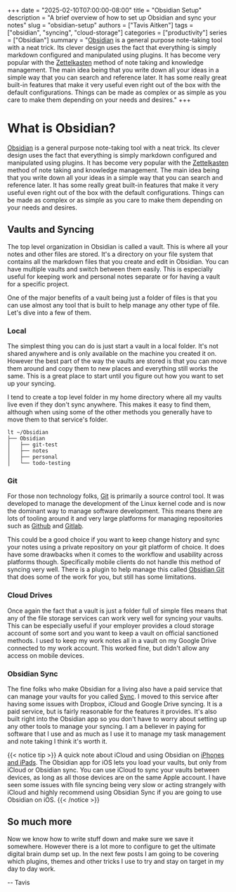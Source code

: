 +++
date = "2025-02-10T07:00:00-08:00"
title = "Obsidian Setup"
description = "A brief overview of how to set up Obsidian and sync your notes"
slug = "obsidian-setup"
authors = ["Tavis Aitken"]
tags = ["obsidian", "syncing", "cloud-storage"]
categories = ["productivity"]
series = ["Obsidian"]
summary = "[Obsidian](https://obsidian.md) is a general purpose note-taking tool with a neat trick. Its clever design uses the fact that everything is simply markdown configured and manipulated using plugins. It has become very popular with the [Zettelkasten](https://en.wikipedia.org/wiki/Zettelkasten) method of note taking and knowledge management. The main idea being that you write down all your ideas in a simple way that you can search and reference later. It has some really great built-in features that make it very useful even right out of the box with the default configurations. Things can be made as complex or as simple as you care to make them depending on your needs and desires."
+++

# What is Obsidian?

[Obsidian](https://obsidian.md) is a general purpose note-taking tool with a neat trick. Its clever design uses the fact that everything is simply markdown configured and manipulated using plugins. It has become very popular with the [Zettelkasten](https://en.wikipedia.org/wiki/Zettelkasten) method of note taking and knowledge management. The main idea being that you write down all your ideas in a simple way that you can search and reference later. It has some really great built-in features that make it very useful even right out of the box with the default configurations. Things can be made as complex or as simple as you care to make them depending on your needs and desires.

## Vaults and Syncing

The top level organization in Obsidian is called a vault. This is where all your notes and other files are stored. It's a directory on your file system that contains all the markdown files that you create and edit in Obsidian. You can have multiple vaults and switch between them easily. This is especially useful for keeping work and personal notes separate or for having a vault for a specific project.

One of the major benefits of a vault being just a folder of files is that you can use almost any tool that is built to help manage any other type of file. Let's dive into a few of them.

### Local
The simplest thing you can do is just start a vault in a local folder. It's not shared anywhere and is only available on the machine you created it on. However the best part of the way the vaults are stored is that you can move them around and copy them to new places and everything still works the same. This is a great place to start until you figure out how you want to set up your syncing.

I tend to create a top level folder in my home directory where all my vaults live even if they don't sync anywhere. This makes it easy to find them, although when using some of the other methods you generally have to move them to that service's folder.

```shell
lt ~/Obsidian
├── Obsidian
│   ├── git-test
│   ├── notes
│   ├── personal
│   └── todo-testing
```

### Git


For those non technology folks, [Git](https://git-scm.com/) is primarily a source control tool. It was developed to manage the development of the Linux kernel code and is now the dominant way to manage software development. This means there are lots of tooling around it and very large platforms for managing repositories such as [Github](https://github.com) and [Gitlab](https://gitlab.com).

This could be a good choice if you want to keep change history and sync your notes using a private repository on your git platform of choice. It does have some drawbacks when it comes to the workflow and usability across platforms though. Specifically mobile clients do not handle this method of syncing very well. There is a plugin to help manage this called [Obsidian Git](https://github.com/Vinzent03/obsidian-git) that does some of the work for you, but still has some limitations.

### Cloud Drives

Once again the fact that a vault is just a folder full of simple files means that any of the file storage services can work very well for syncing your vaults. This can be especially useful if your employer provides a cloud storage account of some sort and you want to keep a vault on official sanctioned methods. I used to keep my work notes all in a vault on my Google Drive connected to my work account. This worked fine, but didn't allow any access on mobile devices.

### Obsidian Sync

The fine folks who make Obsidian for a living also have a paid service that can manage your vaults for you called [Sync](https://obsidian.md/sync). I moved to this service after having some issues with Dropbox, iCloud and Google Drive syncing. It is a paid service, but is fairly reasonable for the features it provides. It's also built right into the Obsidian app so you don't have to worry about setting up any other tools to manage your syncing. I am a believer in paying for software that I use and as much as I use it to manage my task management and note taking I think it's worth it.

{{< notice tip >}}
A quick note about iCloud and using Obsidian on [iPhones and iPads](https://help.obsidian.md/getting-started/sync-your-notes-across-devices#iPhone+and+iPad+syncing). The Obsidian app for iOS lets you load your vaults, but only from iCloud or Obsidian sync. You can use iCloud to sync your vaults between devices, as long as all those devices are on the same Apple account. I have seen some issues with file syncing being very slow or acting strangely with iCloud and highly recommend using Obsidian Sync if you are going to use Obsidian on iOS.
{{< /notice >}}

## So much more

Now we know how to write stuff down and make sure we save it somewhere. However there is a lot more to configure to get the ultimate digital brain dump set up. In the next few posts I am going to be covering which plugins, themes and other tricks I use to try and stay on target in my day to day work.

 -- Tavis
